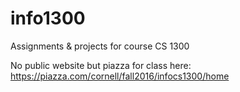 # info1300
Assignments &amp; projects for course CS 1300

No public website but piazza for class here:
https://piazza.com/cornell/fall2016/infocs1300/home
